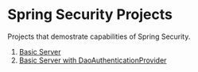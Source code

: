 Spring Security Projects
========================

Projects that demostrate capabilities of Spring Security.

1. [Basic Server](basic-server/README.md)
1. [Basic Server with DaoAuthenticationProvider](basic-server-userdetails-db/README.md)

